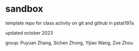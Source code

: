 # sandbox

template repo for class activity on git and github in pstat197a

updated october 2023

group: Puyuan Zhang, Sichen Zhong, Yijiao Wang, Zoe Zhou